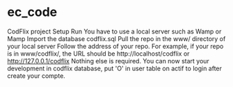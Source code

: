 # ec_code

CodFlix project
Setup
Run
You have to use a local server such as Wamp or Mamp
Import the database codflix.sql
Pull the repo in the www/ directory of your local server
Follow the address of your repo. For example, if your repo is in www/codflix/, the URL should be http://localhost/codflix or http://127.0.0.1/codflix
Nothing else is required. You can now start your development
in codflix database, put 'O' in user table on actif to login after create your compte.